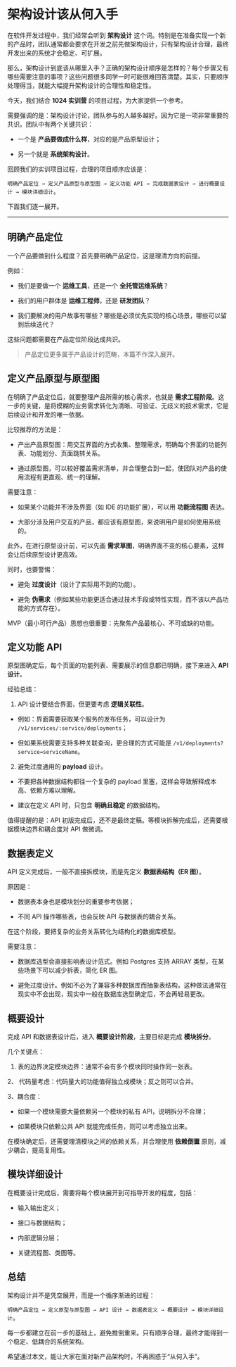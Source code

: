 # 架构设计该从何入手

在软件开发过程中，我们经常会听到 **架构设计** 这个词。特别是在准备实现一个新的产品时，团队通常都会要求在开发之前先做架构设计，只有架构设计合理，最终开发出来的系统才会稳定、可扩展。

那么，架构设计到底该从哪里入手？正确的架构设计顺序是怎样的？每个步骤又有哪些需要注意的事项？这些问题很多同学一时可能很难回答清楚。其实，只要顺序处理得当，就能大幅提升架构设计的合理性和稳定性。

今天，我们结合 **1024 实训营** 的项目过程，为大家提供一个参考。

需要强调的是：架构设计讨论，团队参与的人越多越好。因为它是一项非常重要的共识。团队中有两个关键共识：

- 一个是 **产品要做成什么样**，对应的是产品原型设计；

- 另一个就是 **系统架构设计**。

回顾我们的实训项目过程，合理的项目顺序应该是：

`明确产品定位 → 定义产品原型与原型图 → 定义功能 API → 完成数据表设计 → 进行概要设计 → 模块详细设计`。

下面我们逐一展开。

---

## 明确产品定位

一个产品要做到什么程度？首先要明确产品定位，这是理清方向的前提。

例如：

- 我们是要做一个 **运维工具**，还是一个 **全托管运维系统**？

- 我们的用户群体是 **运维工程师**，还是 **研发团队**？

- 我们要解决的用户故事有哪些？哪些是必须优先实现的核心场景，哪些可以留到后续迭代？

这些问题都需要在产品定位阶段达成共识。

> 产品定位更多属于产品设计的范畴，本篇不作深入展开。

## 定义产品原型与原型图

在明确了产品定位后，就要整理产品所需的核心需求，也就是 **需求工程阶段**。这一步的关键，是将模糊的业务需求转化为清晰、可验证、无歧义的技术需求，它是后续设计和开发的唯一依据。

比较推荐的方法是：

- 产出产品原型图：用交互界面的方式收集、整理需求，明确每个界面的功能列表、功能划分、页面跳转关系。

- 通过原型图，可以较好覆盖需求清单，并合理整合到一起，使团队对产品的使用流程有更直观、统一的理解。

需要注意：

- 如果某个功能并不涉及界面（如 IDE 的功能扩展），可以用 **功能流程图** 表达。

- 大部分涉及用户交互的产品，都应该有原型图，来说明用户是如何使用系统的。

此外，在进行原型设计前，可以先画 **需求草图**，明确界面不变的核心要素，这样会让后续原型设计更高效。

同时，也要警惕：

- 避免 **过度设计**（设计了实际用不到的功能）。

- 避免 **伪需求**（例如某些功能更适合通过技术手段或特性实现，而不该以产品功能的方式存在）。

MVP（最小可行产品）思想也很重要：先聚焦产品最核心、不可或缺的功能。

## 定义功能 API

原型图确定后，每个页面的功能列表、需要展示的信息都已明确，接下来进入 **API 设计**。

经验总结：

1. API 设计要结合界面，但更要考虑 **逻辑关联性**。

  - 例如：界面需要获取某个服务的发布任务，可以设计为 `/v1/services/:service/deployments`；

  - 但如果系统需要支持多种关联查询，更合理的方式可能是 `/v1/deployments?service=serviceName`。

2. 避免过度通用的 **payload** 设计。

  - 不要把各种数据结构都往一个复杂的 payload 里塞，这样会导致解释成本高、依赖方难以理解。

  - 建议在定义 API 时，只包含 **明确且稳定** 的数据结构。

值得提醒的是：API 初版完成后，还不是最终定稿。等模块拆解完成后，还需要根据模块边界和耦合度对 API 做微调。

## 数据表定义

API 定义完成后，一般不直接拆模块，而是先定义 **数据表结构（ER 图）**。

原因是：

- 数据表本身也是模块划分的重要参考依据；

- 不同 API 操作哪些表，也会反映 API 与数据表的耦合关系。

在这个阶段，要把复杂的业务关系转化为结构化的数据库模型。

需要注意：

- 数据库选型会直接影响表设计范式。例如 Postgres 支持 ARRAY 类型，在某些场景下可以减少拆表，简化 ER 图。

- 避免过度设计。例如不必为了兼容多种数据库而抽象表结构，这种做法通常在现实中不会出现，现实中一般在数据库选型确定后，不会再轻易更改。

## 概要设计

完成 API 和数据表设计后，进入 **概要设计阶段**，主要目标是完成 **模块拆分**。

几个关键点：

1. 表的边界决定模块边界：通常不会有多个模块同时操作同一张表。

2、 代码量考虑：代码量大的功能值得独立成模块；反之则可以合并。

3、耦合度：

   - 如果一个模块需要大量依赖另一个模块的私有 API，说明拆分不合理；

   - 如果模块只依赖公共 API 就能完成任务，则可以考虑独立出来。

在模块确定后，还需要理清模块之间的依赖关系，并合理使用 **依赖倒置** 原则，减少耦合，提高复用性。

## 模块详细设计

在概要设计完成后，需要将每个模块展开到可指导开发的程度，包括：

- 输入输出定义；

- 接口与数据结构；

- 内部逻辑分层；

- 关键流程图、类图等。

## 总结

架构设计并不是凭空展开，而是一个循序渐进的过程：

`明确产品定位 → 定义原型与原型图 → API 设计 → 数据表定义 → 概要设计 → 模块详细设计`。

每一步都建立在前一步的基础上，避免推倒重来。只有顺序合理，最终才能得到一个稳定、低耦合的系统架构。

希望通过本文，能让大家在面对新产品架构时，不再困惑于“从何入手”。